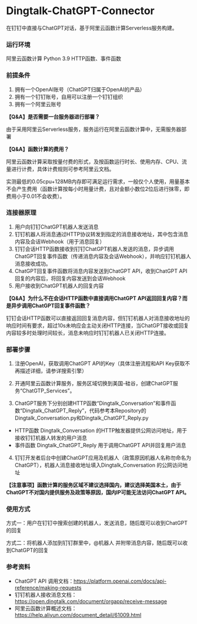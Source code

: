 # Dingtalk-ChatGPT-Connector
在钉钉中直接与ChatGPT对话，基于阿里云函数计算Serverless服务构建。

### 运行环境
阿里云函数计算 Python 3.9 HTTP函数、事件函数

### 前提条件
1. 拥有一个OpenAI账号（ChatGPT归属于OpenAI的产品）
2. 拥有一个钉钉账号，自用可以注册一个钉钉组织
3. 拥有一个阿里云账号

**【Q&A】是否需要一台服务器进行部署？**

由于采用阿里云Serverless服务，服务运行在阿里云函数计算中，无需服务器部署

**【Q&A】函数计算的费用？**

阿里云函数计算采取按量付费的形式，及按函数运行时长、使用内存、CPU、流量进行计费，具体计费规则可参考阿里云文档。

实测最低的0.05cpu+128MB内存即可满足运行需求，一般仅个人使用，用量基本不会产生费用（函数计算按每小时用量计费，且对金额小数位2位后进行抹零，即费用小于0.01不会收费）。


### 连接器原理
1. 用户向钉钉ChatGPT机器人发送消息
2. 钉钉机器人将消息通过HTTP协议转发到指定的消息接收地址，其中包含消息内容及会话Webhook（用于消息回复）
3. 钉钉会话HTTP函数接收到钉钉ChatGPT机器人发送的消息，异步调用ChatGPT回复事件函数（传递消息内容及会话Webhook），并响应钉钉机器人消息接收成功。
4. ChatGPT回复事件函数将消息内容发送到ChatGPT API，收到ChatGPT API回复的内容后，将回复内容发送到会话Webhook
5. 用户接收到ChatGPT机器人的回复内容


**【Q&A】为什么不在会话HTTP函数中直接调用ChatGPT API返回回复内容？而是异步调用ChatGPT回复事件函数？**

钉钉会话HTTP函数可以直接返回回复消息内容，但钉钉机器人对消息接收地址的响应时间有要求，超过10s未响应会主动关闭HTTP连接，当ChatGPT接收或回复内容较多时处理时间较长，消息未响应时钉钉机器人已关闭HTTP连接。

### 部署步骤

1. 注册OpenAI，获取调用ChatGPT API的Key（具体注册流程和API Key获取不再描述详细，请参详搜索引擎）

2. 开通阿里云函数计算服务，服务区域切换到美国-硅谷，创建ChatGPT服务“ChatGTP_Services”。

3. ChatGPT服务下分别创建HTTP函数“Dingtalk_Conversation”和事件函数“Dingtalk_ChatGPT_Reply”，代码参考本Repository的Dingtalk_Conversation.py和Dingtalk_ChatGPT_Reply.py
* HTTP函数 Dingtalk_Conversation 的HTTP触发器提供公网访问地址，用于接收钉钉机器人转发的用户消息
* 事件函数 Dingtalk_ChatGPT_Reply 用于调用ChatGPT API并回复用户消息

4. 钉钉开发者后台中创建ChatGPT应用及机器人（政策原因机器人名称勿命名为ChatGPT），机器人消息接收地址填入Dingtalk_Conversation 的公网访问地址

**【注意事项】函数计算的服务区域不建议选择国内，建议选择美国本土，由于ChatGPT不对国内提供服务及政策等原因，国内IP可能无法访问ChatGPT API。**

### 使用方式

方式一：用户在钉钉中搜索创建的机器人，发送消息，随后既可以收到ChatGPT的回复

方式二：将机器人添加到钉钉群里中，@机器人 并附带消息内容，随后既可以收到ChatGPT的回复

### 参考资料
* ChatGPT API 调用文档：https://platform.openai.com/docs/api-reference/making-requests
* 钉钉机器人接收消息文档：https://open.dingtalk.com/document/orgapp/receive-message
* 阿里云函数计算概述文档：https://help.aliyun.com/document_detail/61009.html
